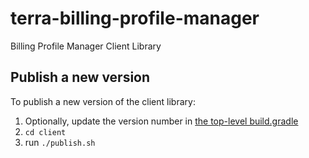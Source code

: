 # terra-billing-profile-manager
Billing Profile Manager Client Library
## Publish a new version
To publish a new version of the client library:

1. Optionally, update the version number in [the top-level build.gradle](../settings.gradle)
2. `cd client`
3. run `./publish.sh`
